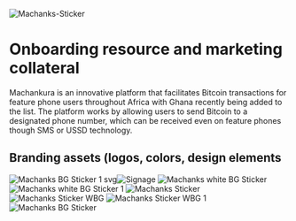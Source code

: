 ![Machanks-Sticker](https://github.com/MGTehuti/Machankura-8333.mobi/assets/138019359/1c481634-af9c-40b5-a35d-31c49db866ec)

# Onboarding resource and marketing collateral
Machankura is an innovative platform that facilitates Bitcoin transactions for feature phone users throughout Africa with Ghana recently being added to the list. The platform works by allowing users to send Bitcoin to a designated phone number, which can be received even on feature phones though SMS or USSD technology.

## Branding assets (logos, colors, design elements
![Machanks BG Sticker 1 svg](https://github.com/MGTehuti/Machankura-8333.mobi/assets/138019359/0abf1954-d31f-4153-94e0-f5675aed2d1e)![Signage](https://github.com/MGTehuti/Machankura-8333.mobi/assets/138019359/171addf5-982a-4da6-a6e0-22c96e1458d9)
![Machanks white BG Sticker](https://github.com/MGTehuti/Machankura-8333.mobi/assets/138019359/7db8ee14-66c4-4422-97d8-34a59ad85718)
![Machanks white BG Sticker 1](https://github.com/MGTehuti/Machankura-8333.mobi/assets/138019359/f7d13d52-ae6b-49ba-a692-22a8244648b6)
![Machanks Sticker](https://github.com/MGTehuti/Machankura-8333.mobi/assets/138019359/54aa8a55-d2d3-4d10-94a5-f213ee4cf2d0)
![Machanks Sticker WBG](https://github.com/MGTehuti/Machankura-8333.mobi/assets/138019359/1c78b786-3fdc-4632-8654-ce4a46e581c0)
![Machanks Sticker WBG 1](https://github.com/MGTehuti/Machankura-8333.mobi/assets/138019359/9e2c23b4-294e-406e-98aa-a7467b9dd92b)
![Machanks BG Sticker](https://github.com/MGTehuti/Machankura-8333.mobi/assets/138019359/17ba89b1-504a-42c6-a2ad-ffaf911abe39)


